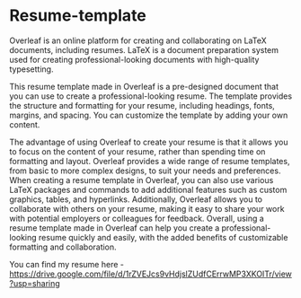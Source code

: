 # Resume-template

Overleaf is an online platform for creating and collaborating on LaTeX documents, including resumes. LaTeX is a document preparation system used for creating professional-looking documents with high-quality typesetting.

This resume template made in Overleaf is a pre-designed document that you can use to create a professional-looking resume. The template provides the structure and formatting for your resume, including headings, fonts, margins, and spacing. You can customize the template by adding your own content.

The advantage of using Overleaf to create your resume is that it allows you to focus on the content of your resume, rather than spending time on formatting and layout. Overleaf provides a wide range of resume templates, from basic to more complex designs, to suit your needs and preferences.
When creating a resume template in Overleaf, you can also use various LaTeX packages and commands to add additional features such as custom graphics, tables, and hyperlinks. Additionally, Overleaf allows you to collaborate with others on your resume, making it easy to share your work with potential employers or colleagues for feedback.
Overall, using a resume template made in Overleaf can help you create a professional-looking resume quickly and easily, with the added benefits of customizable formatting and collaboration.

You can find my resume here - https://drive.google.com/file/d/1rZVEJcs9vHdjslZUdfCErrwMP3XKOITr/view?usp=sharing
